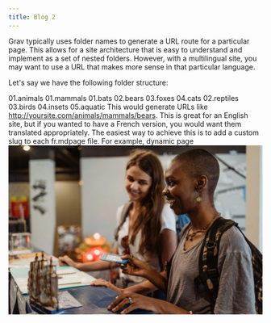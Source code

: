 ```yaml
---
title: Blog 2
---
```


Grav typically uses folder names to generate a URL route for a particular page. This allows for a site architecture that is easy to understand and implement as a set of nested folders. However, with a multilingual site, you may want to use a URL that makes more sense in that particular language.

Let's say we have the following folder structure:

01.animals
01.mammals
01.bats
02.bears
03.foxes
04.cats
02.reptiles
03.birds
04.insets
05.aquatic This would generate URLs like http://yoursite.com/animals/mammals/bears. This is great for an English site, but if you wanted to have a French version, you would want them translated appropriately. The easiest way to achieve this is to add a custom slug to each fr.mdpage file. For example, dynamic page
![banner3](banner3.webp "banner3")
